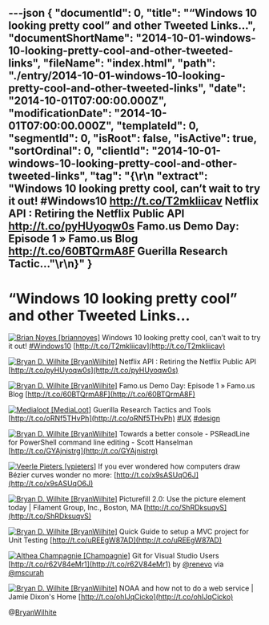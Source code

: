 ---json
{
  "documentId": 0,
  "title": "“Windows 10 looking pretty cool” and other Tweeted Links…",
  "documentShortName": "2014-10-01-windows-10-looking-pretty-cool-and-other-tweeted-links",
  "fileName": "index.html",
  "path": "./entry/2014-10-01-windows-10-looking-pretty-cool-and-other-tweeted-links",
  "date": "2014-10-01T07:00:00.000Z",
  "modificationDate": "2014-10-01T07:00:00.000Z",
  "templateId": 0,
  "segmentId": 0,
  "isRoot": false,
  "isActive": true,
  "sortOrdinal": 0,
  "clientId": "2014-10-01-windows-10-looking-pretty-cool-and-other-tweeted-links",
  "tag": "{\r\n  \"extract\": \"Windows 10 looking pretty cool, can’t wait to try it out! #Windows10 http://t.co/T2mkliicav  Netflix API : Retiring the Netflix Public API http://t.co/pyHUyoqw0s  Famo.us Demo Day: Episode 1 » Famo.us Blog http://t.co/60BTQrmA8F  Guerilla Research Tactic...\"\r\n}"
}
---

# “Windows 10 looking pretty cool” and other Tweeted Links…

[<img alt="Brian Noyes [briannoyes]" src="https://songhay.blob.core.windows.net/shared-social-twitter/briannoyes.jpeg">](http://t.co/QzSU72oAoB "Brian Noyes [briannoyes]") <span>Windows 10 looking pretty cool, can’t wait to try it out! [#Windows10](http://search.twitter.com/search?q=%23Windows10) [http://t.co/T2mkliicav](http://t.co/T2mkliicav)</span>

[<img alt="Bryan D. Wilhite [BryanWilhite]" src="https://songhay.blob.core.windows.net/shared-social-twitter/BryanWilhite.jpeg">](http://t.co/UNdqV0Z1zz "Bryan D. Wilhite [BryanWilhite]") <span>Netflix API : Retiring the Netflix Public API [http://t.co/pyHUyoqw0s](http://t.co/pyHUyoqw0s)</span>

[<img alt="Bryan D. Wilhite [BryanWilhite]" src="https://songhay.blob.core.windows.net/shared-social-twitter/BryanWilhite.jpeg">](http://t.co/UNdqV0Z1zz "Bryan D. Wilhite [BryanWilhite]") <span>Famo.us Demo Day: Episode 1 » Famo.us Blog [http://t.co/60BTQrmA8F](http://t.co/60BTQrmA8F)</span>

[<img alt="Medialoot [MediaLoot]" src="https://songhay.blob.core.windows.net/shared-social-twitter/MediaLoot.png">](http://t.co/mBCFBlwXVS "Medialoot [MediaLoot]") <span>Guerilla Research Tactics and Tools [http://t.co/oRNf5THvPh](http://t.co/oRNf5THvPh) [#UX](http://search.twitter.com/search?q=%23UX) [#design](http://search.twitter.com/search?q=%23design)</span>

[<img alt="Bryan D. Wilhite [BryanWilhite]" src="https://songhay.blob.core.windows.net/shared-social-twitter/BryanWilhite.jpeg">](http://t.co/UNdqV0Z1zz "Bryan D. Wilhite [BryanWilhite]") <span>Towards a better console - PSReadLine for PowerShell command line editing - Scott Hanselman [http://t.co/GYAjnistrg](http://t.co/GYAjnistrg)</span>

[<img alt="Veerle Pieters [vpieters]" src="https://songhay.blob.core.windows.net/shared-social-twitter/vpieters.png">](http://t.co/A4ZEwCEPEs "Veerle Pieters [vpieters]") <span>If you ever wondered how computers draw Bézier curves wonder no more: [http://t.co/x9sASUqO6J](http://t.co/x9sASUqO6J)</span>

[<img alt="Bryan D. Wilhite [BryanWilhite]" src="https://songhay.blob.core.windows.net/shared-social-twitter/BryanWilhite.jpeg">](http://t.co/UNdqV0Z1zz "Bryan D. Wilhite [BryanWilhite]") <span>Picturefill 2.0: Use the picture element today | Filament Group, Inc., Boston, MA [http://t.co/ShRDksuqvS](http://t.co/ShRDksuqvS)</span>

[<img alt="Bryan D. Wilhite [BryanWilhite]" src="https://songhay.blob.core.windows.net/shared-social-twitter/BryanWilhite.jpeg">](http://t.co/UNdqV0Z1zz "Bryan D. Wilhite [BryanWilhite]") <span>Quick Guide to setup a MVC project for Unit Testing [http://t.co/uREEgW87AD](http://t.co/uREEgW87AD)</span>

[<img alt="Althea Champagnie [Champagnie]" src="https://songhay.blob.core.windows.net/shared-social-twitter/Champagnie.jpeg">](http://t.co/gz6AV5nqvS "Althea Champagnie [Champagnie]") <span>Git for Visual Studio Users [http://t.co/r62V84eMr1](http://t.co/r62V84eMr1) by [@renevo](http://twitter.com/renevo) via [@mscurah](http://twitter.com/mscurah)</span>

[<img alt="Bryan D. Wilhite [BryanWilhite]" src="https://songhay.blob.core.windows.net/shared-social-twitter/BryanWilhite.jpeg">](http://t.co/UNdqV0Z1zz "Bryan D. Wilhite [BryanWilhite]") <span>NOAA and how not to do a web service | Jamie Dixon's Home [http://t.co/ohIJqCicko](http://t.co/ohIJqCicko)</span>

@[BryanWilhite](https://twitter.com/BryanWilhite)
